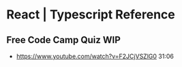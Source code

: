 # React | Typescript Reference

## Free Code Camp Quiz WIP

- https://www.youtube.com/watch?v=F2JCjVSZlG0 31:06
